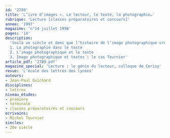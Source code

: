 ```yaml
---
id: '2789'
title: 'L’ivre d’images ». Le lecteur, le texte, la photographie…'
rubrique: 'Lecture [classes préparatoires et concours]'
annee: '1997'
magazine: 'n°14 juillet 1998'
pages: '14'
description: 
  'Voilà un siècle et demi que l’histoire de l’image photographique croise les chemins de l’écriture. Alors que se multiplient les ouvrages associant textes et photographies, cet article s’interrogersur les interactions (éventuelles) entre écriture et «écriture» photographique.
  1. La photographie dans le texte
  2. L’image photographique et le texte
  3. Image photographique et textes : le cas Tournier'
article_pdf: '2789.pdf'
magazine_special: 'Lecture : le génie du lecteur, colloque de Cerisy'
revue: 'L’école des lettres des lycées'
auteurs:
- Jean-Paul Guichard
disciplines:
- lettres
niveau_etudes:
- première
- terminale
- classes préparatoires et concours
ecrivains:
- Michel Tournier
siecles:
- 20e siècle
---
```

